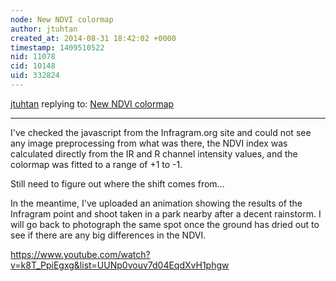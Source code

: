 ```yaml
---
node: New NDVI colormap
author: jtuhtan
created_at: 2014-08-31 18:42:02 +0000
timestamp: 1409510522
nid: 11078
cid: 10148
uid: 332824
---
```




[jtuhtan](../profile/jtuhtan) replying to: [New NDVI colormap](../notes/cfastie/08-26-2014/new-ndvi-colormap)

----
I've checked the javascript from the Infragram.org site and could not see any image preprocessing from what was there, the NDVI index was calculated directly from the IR and R channel intensity values, and the colormap was fitted to a range of +1 to -1. 

Still need to figure out where the shift comes from...

In the meantime, I've uploaded an animation showing the results of the Infragram point and shoot taken in a park nearby after a decent rainstorm. I will go back to photograph the same spot once the ground has dried out to see if there are any big differences in the NDVI.

https://www.youtube.com/watch?v=k8T_PpiEgxg&list=UUNp0vouv7d04EqdXvH1phgw